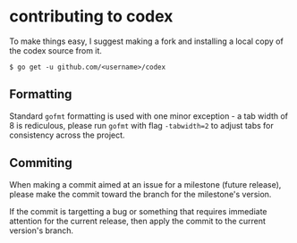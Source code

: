 # contributing to codex

To make things easy, I suggest making a fork and installing a local copy of the codex source from it.

    $ go get -u github.com/<username>/codex

## Formatting

Standard `gofmt` formatting is used with one minor exception - a tab width of 8 is rediculous, please run `gofmt` with flag `-tabwidth=2` to adjust tabs for consistency across the project.

## Commiting

When making a commit aimed at an issue for a milestone (future release), please make the commit toward the branch for the milestone's version.

If the commit is targetting a bug or something that requires immediate attention for the current release, then apply the commit to the current version's branch.
